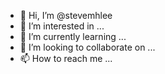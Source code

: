 - 👋 Hi, I’m @stevemhlee
- 👀 I’m interested in ...
- 🌱 I’m currently learning ...
- 💞️ I’m looking to collaborate on ...
- 📫 How to reach me ...

<!---
stevemhlee/stevemhlee is a ✨ special ✨ repository because its `README.md` (this file) appears on your GitHub profile.
You can click the Preview link to take a look at your changes.
--->

